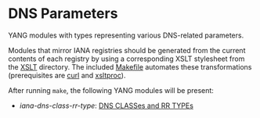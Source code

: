 # DNS Parameters

YANG modules with types representing various DNS-related parameters.

Modules that mirror IANA registries should be generated from the current contents of each registry by using a corresponding XSLT stylesheet from the [XSLT](https://github.com/dns-yang/dns-parameters/tree/master/XSLT) directory. The included [Makefile](https://github.com/dns-yang/dns-parameters/blob/master/Makefile) automates these transformations (prerequisites are [curl](https://curl.haxx.se/) and [xsltproc](http://xmlsoft.org/XSLT/xsltproc2.html)).

After running `make`, the following YANG modules will be present:

* _iana-dns-class-rr-type_: [DNS CLASSes and RR TYPEs](https://www.iana.org/assignments/dns-parameters/dns-parameters.xhtml)

